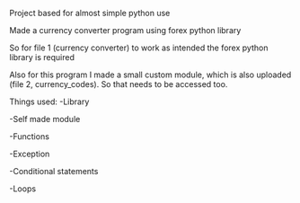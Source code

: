 Project based for almost simple python use

Made a currency converter program using forex python library

So for file 1 (currency converter) to work as intended the forex python library is required

Also for this program I made a small custom module, which is also uploaded (file 2, currency_codes). So that needs to be accessed too.

Things used:
-Library

-Self made module

-Functions

-Exception

-Conditional statements

-Loops
